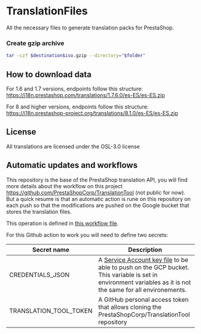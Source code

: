 # TranslationFiles

All the necessary files to generate translation packs for PrestaShop.

### Create gzip archive

```bash
tar -czf $destination$iso.gzip --directory="$folder" 
```

## How to download data

For 1.6 and 1.7 versions, endpoints follow this structure: https://i18n.prestashop.com/translations/1.7.6.0/es-ES/es-ES.zip

For 8 and higher versions, endpoints follow this structure: https://i18n.prestashop-project.org/translations/8.1.0/es-ES/es-ES.zip

## License

All translations are licensed under the OSL-3.0 license

## Automatic updates and workflows

This repository is the base of the PrestaShop translation API, you will find more details about the workflow on this project https://github.com/PrestaShopCorp/TranslationTool (not public for now).
But a quick resume is that an automatic action is rune on this repository on each push so that the modifications are pushed on the Google bucket that stores the translation files.

This operation is defined in [this workflow file](.github/workflows/automatic_push_archives_to_bucket.yml).

For this Github action to work you will need to define two secrets:

| Secret name            | Description                                                                                                                                                                                                                                            |
|------------------------|--------------------------------------------------------------------------------------------------------------------------------------------------------------------------------------------------------------------------------------------------------|
| CREDENTIALS_JSON       | A [Service Account key file](https://developers.google.com/identity/protocols/OAuth2ServiceAccount#creatinganaccount) to be able to push on the GCP bucket. This variable is set in environment variables as it is not the same for all environements. |
| TRANSLATION_TOOL_TOKEN | A GitHub personal access token that allows cloning the PrestaShopCorp/TranslationTool repository                                                                                                                                                       |
